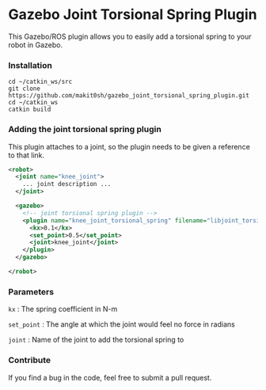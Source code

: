 # Gazebo Joint Torsional Spring Plugin 

This Gazebo/ROS plugin allows you to easily add a torsional spring to your robot in Gazebo.

### Installation

```shell
cd ~/catkin_ws/src
git clone https://github.com/makit0sh/gazebo_joint_torsional_spring_plugin.git
cd ~/catkin_ws
catkin build
```

### Adding the joint torsional spring plugin

This plugin attaches to a joint, so the plugin needs to be given a reference to that link.

```xml
<robot>
  <joint name="knee_joint">
    ... joint description ...
  </joint>

  <gazebo>
    <!-- joint torsional spring plugin -->
    <plugin name="knee_joint_torsional_spring" filename="libjoint_torsional_spring_plugin.so">
      <kx>0.1</kx>
      <set_point>0.5</set_point>
      <joint>knee_joint</joint>
    </plugin>
  </gazebo>

</robot>
```

### Parameters

``kx`` : The spring coefficient in N-m

``set_point`` : The angle at which the joint would feel no force in radians

``joint`` : Name of the joint to add the torsional spring to

### Contribute

If you find a bug in the code, feel free to submit a pull request.
